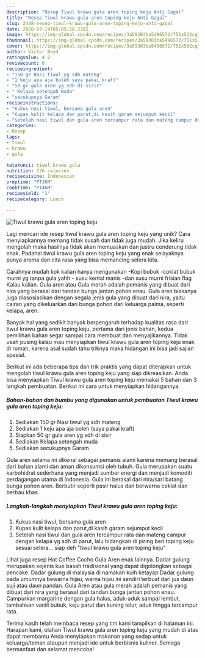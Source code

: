 ```yaml
---
description: "Resep Tiwul krawu gula aren toping keju Anti Gagal"
title: "Resep Tiwul krawu gula aren toping keju Anti Gagal"
slug: 2448-resep-tiwul-krawu-gula-aren-toping-keju-anti-gagal
date: 2020-07-14T05:05:28.238Z
image: https://img-global.cpcdn.com/recipes/3a59303ba5496572/751x532cq70/tiwul-krawu-gula-aren-toping-keju-foto-resep-utama.jpg
thumbnail: https://img-global.cpcdn.com/recipes/3a59303ba5496572/751x532cq70/tiwul-krawu-gula-aren-toping-keju-foto-resep-utama.jpg
cover: https://img-global.cpcdn.com/recipes/3a59303ba5496572/751x532cq70/tiwul-krawu-gula-aren-toping-keju-foto-resep-utama.jpg
author: Victor Boyd
ratingvalue: 4.2
reviewcount: 6
recipeingredient:
- "150 gr Nasi tiwul yg sdh mateng"
- "1 keju apa aja boleh saya pakai kraft"
- "50 gr gula aren yg sdh di sisir"
- " Kelapa setengah muda"
- "secukupnya Garam"
recipeinstructions:
- "Kukus nasi tiwul, bersama gula aren"
- "Kupas kulit kelapa dan parut,di kasih garam sejumput kecil"
- "Setelah nasi tiwul dan gula aren tercampur rata dan mateng campur dengan kelapa yg sdh di parut, lalu hidangkan di piring beri toping keju sesuai selera... siap deh &#34;tiwul krawu gula aren toping keju&#34;"
categories:
- Resep
tags:
- tiwul
- krawu
- gula

katakunci: tiwul krawu gula 
nutrition: 276 calories
recipecuisine: Indonesian
preptime: "PT36M"
cooktime: "PT46M"
recipeyield: "1"
recipecategory: Lunch

---
```



![Tiwul krawu gula aren toping keju](https://img-global.cpcdn.com/recipes/3a59303ba5496572/751x532cq70/tiwul-krawu-gula-aren-toping-keju-foto-resep-utama.jpg)

Lagi mencari ide resep tiwul krawu gula aren toping keju yang unik? Cara menyiapkannya memang tidak susah dan tidak juga mudah. Jika keliru mengolah maka hasilnya tidak akan memuaskan dan justru cenderung tidak enak. Padahal tiwul krawu gula aren toping keju yang enak selayaknya punya aroma dan cita rasa yang bisa memancing selera kita.

Carahnya mudah kok kalian hanya mengunakan -Kopi bubuk -coklat bubuk murni yg tanpa gula yahh - susu kental manis -dan susu murni frisian flag Kalau kalian. Gula aren atau Gula merah adalah pemanis yang dibuat dari nira yang berasal dari tandan bunga jantan pohon enau. Gula aren biasanya juga diasosiasikan dengan segala jenis gula yang dibuat dari nira, yaitu cairan yang dikeluarkan dari bunga pohon dari keluarga palma, seperti kelapa, aren.

Banyak hal yang sedikit banyak berpengaruh terhadap kualitas rasa dari tiwul krawu gula aren toping keju, pertama dari jenis bahan, kedua pemilihan bahan segar sampai cara membuat dan menyajikannya. Tidak usah pusing kalau mau menyiapkan tiwul krawu gula aren toping keju enak di rumah, karena asal sudah tahu triknya maka hidangan ini bisa jadi sajian spesial.


Berikut ini ada beberapa tips dan trik praktis yang dapat diterapkan untuk mengolah tiwul krawu gula aren toping keju yang siap dikreasikan. Anda bisa menyiapkan Tiwul krawu gula aren toping keju memakai 5 bahan dan 3 langkah pembuatan. Berikut ini cara untuk menyiapkan hidangannya.

<!--inarticleads1-->

##### Bahan-bahan dan bumbu yang digunakan untuk pembuatan Tiwul krawu gula aren toping keju:

1. Sediakan 150 gr Nasi tiwul yg sdh mateng
1. Sediakan 1 keju apa aja boleh (saya pakai kraft)
1. Siapkan 50 gr gula aren yg sdh di sisir
1. Sediakan  Kelapa setengah muda
1. Sediakan secukupnya Garam


Gula aren selama ini dikenal sebagai pemanis alami karena memang berasal dari bahan alami dan aman dikonsumsi oleh tubuh. Gula merupakan suatu karbohidrat sederhana yang menjadi sumber energi dan menjadi komoditi perdagangan utama di Indonesia. Gula ini berasal dari nira/sari batang bunga pohon aren. Berbutir seperti pasir halus dan berwarna coklat dan berbau khas. 

<!--inarticleads2-->

##### Langkah-langkah menyiapkan Tiwul krawu gula aren toping keju:

1. Kukus nasi tiwul, bersama gula aren
1. Kupas kulit kelapa dan parut,di kasih garam sejumput kecil
1. Setelah nasi tiwul dan gula aren tercampur rata dan mateng campur dengan kelapa yg sdh di parut, lalu hidangkan di piring beri toping keju sesuai selera... siap deh &#34;tiwul krawu gula aren toping keju&#34;


Lihat juga resep Hot Coffee Cocho Gula Aren enak lainnya. Dadar gulung merupakan sejenis kue basah tradisional yang dapat digolongkan sebagai pencake. Dadar gulung di malaysia di namakan kuih ketayap Dadar gulung pada umumnya bewarna hijau, warna hijau ini sendiri terbuat dari jus daun suji atau daun pandan. Gula Aren atau gula merah adalah pemanis yang dibuat dari nira yang berasal dari tandan bunga jantan pohon enau. Campurkan margarine dengan gula halus, aduk-aduk sampai lembut, tambahkan vanili bubuk, keju parut dan kuning telur, aduk hingga tercampur rata. 

Terima kasih telah membaca resep yang tim kami tampilkan di halaman ini. Harapan kami, olahan Tiwul krawu gula aren toping keju yang mudah di atas dapat membantu Anda menyiapkan makanan yang sedap untuk keluarga/teman ataupun menjadi ide untuk berbisnis kuliner. Semoga bermanfaat dan selamat mencoba!
